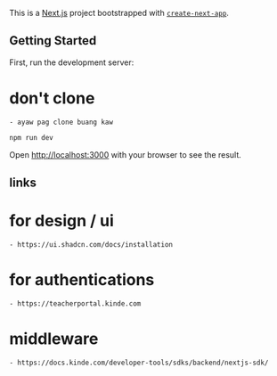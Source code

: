 This is a [Next.js](https://nextjs.org/) project bootstrapped with [`create-next-app`](https://github.com/vercel/next.js/tree/canary/packages/create-next-app).

## Getting Started

First, run the development server:

# don't clone
    - ayaw pag clone buang kaw

```bash
npm run dev

```

Open [http://localhost:3000](http://localhost:3000) with your browser to see the result.


## links
 # for design / ui
    - https://ui.shadcn.com/docs/installation
 # for authentications
    - https://teacherportal.kinde.com
 # middleware
    - https://docs.kinde.com/developer-tools/sdks/backend/nextjs-sdk/